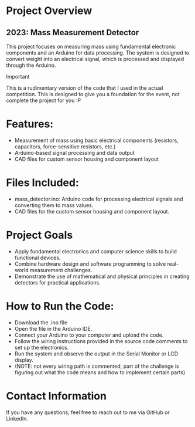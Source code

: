 # Project Overview

## 2023: Mass Measurement Detector
This project focuses on measuring mass using fundamental electronic components and an Arduino for data processing. The system is designed to convert weight into an electrical signal, which is processed and displayed through the Arduino.

> [!IMPORTANT]
> This is a rudimentary version of the code that I used in the actual competition. This is designed to give you a foundation for the event, not complete the project for you :P

# Features:
- Measurement of mass using basic electrical components (resistors, capacitors, force-sensitive resistors, etc.)
- Arduino-based signal processing and data output
- CAD files for custom sensor housing and component layout

# Files Included:
- mass_detector.ino: Arduino code for processing electrical signals and converting them to mass values.
- CAD files for the custom sensor housing and component layout.

# Project Goals
- Apply fundamental electronics and computer science skills to build functional devices.
- Combine hardware design and software programming to solve real-world measurement challenges.
- Demonstrate the use of mathematical and physical principles in creating detectors for practical applications.

# How to Run the Code:
- Download the .ino file
- Open the file in the Arduino IDE.
- Connect your Arduino to your computer and upload the code.
- Follow the wiring instructions provided in the source code comments to set up the electronics.
- Run the system and observe the output in the Serial Monitor or LCD display.
- (NOTE: not every wiring path is commented, part of the challenge is figuring out what the code means and how to implement certain parts)

# Contact Information
If you have any questions, feel free to reach out to me via GitHub or LinkedIn.
